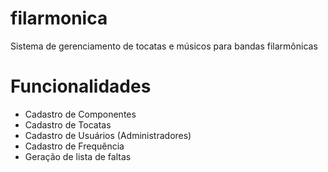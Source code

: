 # filarmonica
Sistema de gerenciamento de tocatas e músicos para bandas filarmônicas

# Funcionalidades
- Cadastro de Componentes
- Cadastro de Tocatas
- Cadastro de Usuários (Administradores)
- Cadastro de Frequência
- Geração de lista de faltas